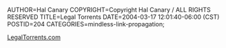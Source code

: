 AUTHOR=Hal Canary
COPYRIGHT=Copyright Hal Canary / ALL RIGHTS RESERVED
TITLE=Legal Torrents
DATE=2004-03-17 12:01:40-06:00 (CST)
POSTID=204
CATEGORIES=mindless-link-propagation;

[LegalTorrents.com](http://www.legaltorrents.com/)
